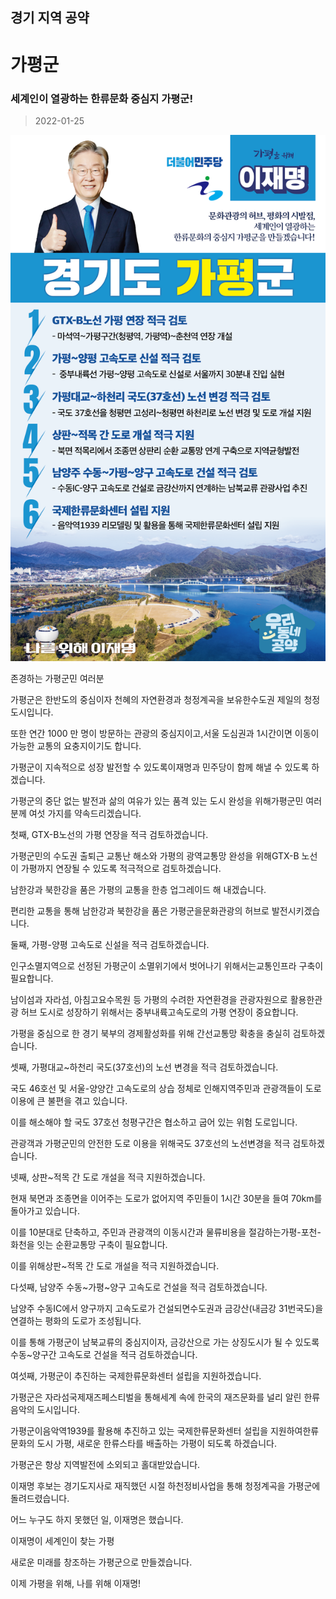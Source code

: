 ## 경기 지역 공약

# 가평군

### 세계인이 열광하는 한류문화 중심지 가평군!
> 2022-01-25

![가평군 지역공약](./005_009_001.png)

존경하는 가평군민 여러분

     

가평군은 한반도의 중심이자 천혜의 자연환경과 청정계곡을 보유한수도권 제일의 청정 도시입니다.

또한 연간 1000 만 명이 방문하는 관광의 중심지이고,서울 도심권과 1시간이면 이동이 가능한 교통의 요충지이기도 합니다.

가평군이 지속적으로 성장 발전할 수 있도록이재명과 민주당이 함께 해낼 수 있도록 하겠습니다.

가평군의 중단 없는 발전과 삶의 여유가 있는 품격 있는 도시 완성을 위해가평군민 여러분께 여섯 가지를 약속드리겠습니다.

     

첫째, GTX-B노선의 가평 연장을 적극 검토하겠습니다.

가평군민의 수도권 출퇴근 교통난 해소와 가평의 광역교통망 완성을 위해GTX-B 노선이 가평까지 연장될 수 있도록 적극적으로 검토하겠습니다.

남한강과 북한강을 품은 가평의 교통을 한층 업그레이드 해 내겠습니다.

편리한 교통을 통해 남한강과 북한강을 품은 가평군을문화관광의 허브로 발전시키겠습니다.

     

둘째, 가평-양평 고속도로 신설을 적극 검토하겠습니다.

인구소멸지역으로 선정된 가평군이 소멸위기에서 벗어나기 위해서는교통인프라 구축이 필요합니다.

남이섬과 자라섬, 아침고요수목원 등 가평의 수려한 자연환경을 관광자원으로 활용한관광 허브 도시로 성장하기 위해서는 중부내륙고속도로의 가평 연장이 중요합니다.

가평을 중심으로 한 경기 북부의 경제활성화를 위해 간선교통망 확충을 충실히 검토하겠습니다.

     

셋째, 가평대교~하천리 국도(37호선)의 노선 변경을 적극 검토하겠습니다.

국도 46호선 및 서울-양양간 고속도로의 상습 정체로 인해지역주민과 관광객들이 도로 이용에 큰 불편을 겪고 있습니다.

이를 해소해야 할 국도 37호선 청평구간은 협소하고 굽어 있는 위험 도로입니다.

관광객과 가평군민의 안전한 도로 이용을 위해국도 37호선의 노선변경을 적극 검토하겠습니다.

     

넷째, 상판~적목 간 도로 개설을 적극 지원하겠습니다.

현재 북면과 조종면을 이어주는 도로가 없어지역 주민들이 1시간 30분을 들여 70km를 돌아가고 있습니다.

이를 10분대로 단축하고, 주민과 관광객의 이동시간과 물류비용을 절감하는가평-포천-화천을 잇는 순환교통망 구축이 필요합니다.

이를 위해상판~적목 간 도로 개설을 적극 지원하겠습니다.

     

다섯째, 남양주 수동~가평~양구 고속도로 건설을 적극 검토하겠습니다.

남양주 수동IC에서 양구까지 고속도로가 건설되면수도권과 금강산(내금강 31번국도)을 연결하는 평화의 도로가 조성됩니다.

이를 통해 가평군이 남북교류의 중심지이자, 금강산으로 가는 상징도시가 될 수 있도록수동~양구간 고속도로 건설을 적극 검토하겠습니다.

     

여섯째, 가평군이 추진하는 국제한류문화센터 설립을 지원하겠습니다.

가평군은 자라섬국제재즈페스티벌을 통해세계 속에 한국의 재즈문화를 널리 알린 한류음악의 도시입니다.

가평군이음악역1939를 활용해 추진하고 있는 국제한류문화센터 설립을 지원하여한류문화의 도시 가평, 새로운 한류스타를 배출하는 가평이 되도록 하겠습니다.

가평군은 항상 지역발전에 소외되고 홀대받았습니다.

이재명 후보는 경기도지사로 재직했던 시절 하천정비사업을 통해 청정계곡을 가평군에 돌려드렸습니다.

어느 누구도 하지 못했던 일, 이재명은 했습니다.

     

이재명이 세계인이 찾는 가평

새로운 미래를 창조하는 가평군으로 만들겠습니다.

이제 가평을 위해, 나를 위해 이재명!

						